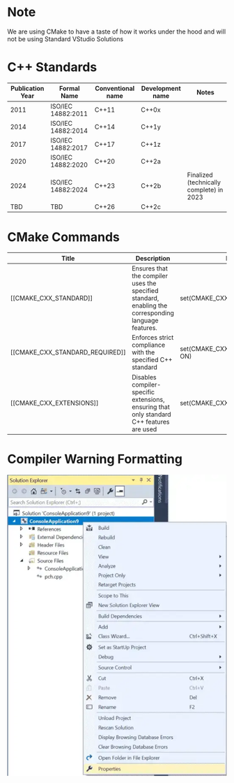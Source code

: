 # Note

We are using CMake to have a taste of how it works under the hood and will not be using Standard VStudio Solutions

# C++ Standards

| Publication Year | Formal Name        | Conventional name | Development name | Notes                                    |
| ---------------- | ------------------ | ----------------- | ---------------- | ---------------------------------------- |
| 2011             | ISO/IEC 14882:2011 | C++11             | C++0x            |                                          |
| 2014             | ISO/IEC 14882:2014 | C++14             | C++1y            |                                          |
| 2017             | ISO/IEC 14882:2017 | C++17             | C++1z            |                                          |
| 2020             | ISO/IEC 14882:2020 | C++20             | C++2a            |                                          |
| 2024             | ISO/IEC 14882:2024 | C++23             | C++2b            | Finalized (technically complete) in 2023 |
| TBD              | TBD                | C++26             | C++2c            |                                          |

# CMake Commands

| Title                           | Description                                                                                          | Example                             |
| ------------------------------- | ---------------------------------------------------------------------------------------------------- | ----------------------------------- |
| [[CMAKE_CXX_STANDARD]]          | Ensures that the compiler uses the specified standard, enabling the corresponding language features. | set(CMAKE_CXX_STANDARD 20)          |
| [[CMAKE_CXX_STANDARD_REQUIRED]] | Enforces strict compliance with the specified C++ standard                                           | set(CMAKE_CXX_STANDARD_REQUIRED ON) |
| [[CMAKE_CXX_EXTENSIONS]]        | Disables compiler-specific extensions, ensuring that only standard C++ features are used             | set(CMAKE_CXX_EXTENSIONS OFF)       |

# Compiler Warning Formatting

![](./img/compiler-ext-image.png)

